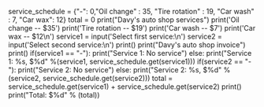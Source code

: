 service_schedule = {"-": 0,"Oil change" : 35, "Tire rotation" : 19, "Car wash" : 7, "Car wax": 12}
total = 0
print("Davy's auto shop services")
print('Oil change -- $35')
print('Tire rotation -- $19')
print('Car wash -- $7')
print('Car wax -- $12\n')
service1 = input('Select first service:\n')
service2 = input('Select second service:\n')
print()
print("Davy's auto shop invoice")
print()
if(service1 == "-"):
  print("Service 1: No service")
else:
  print("Service 1: %s, $%d" %(service1, service_schedule.get(service1)))
if(service2 == "-"):
  print("Service 2: No service")
else:
  print("Service 2: %s, $%d" %(service2, service_schedule.get(service2)))
total = service_schedule.get(service1) + service_schedule.get(service2)
print()
print("Total: $%d" % (total))

    
    
